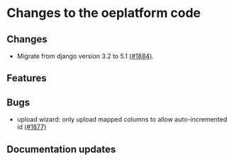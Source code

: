 # Changes to the oeplatform code

## Changes

- Migrate from django version 3.2 to 5.1 [(#1884)](https://github.com/OpenEnergyPlatform/oeplatform/pull/1884).

## Features

## Bugs

- upload wizard: only upload mapped columns to allow auto-incremented id [(#1877)](https://github.com/OpenEnergyPlatform/oeplatform/pull/1877)

## Documentation updates
